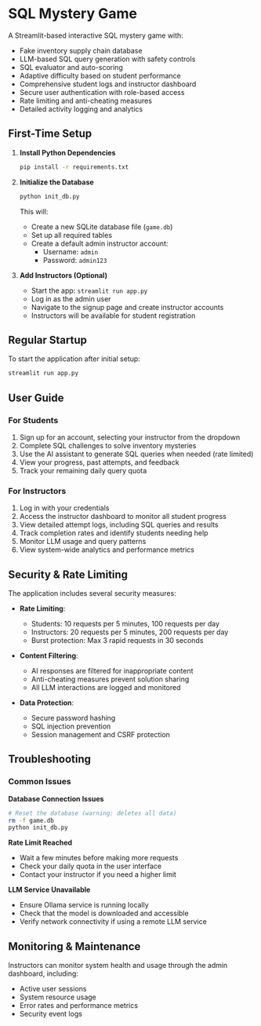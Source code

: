 # SQL Mystery Game

A Streamlit-based interactive SQL mystery game with:
- Fake inventory supply chain database
- LLM-based SQL query generation with safety controls
- SQL evaluator and auto-scoring
- Adaptive difficulty based on student performance
- Comprehensive student logs and instructor dashboard
- Secure user authentication with role-based access
- Rate limiting and anti-cheating measures
- Detailed activity logging and analytics

## First-Time Setup

1. **Install Python Dependencies**
   ```bash
   pip install -r requirements.txt
   ```

2. **Initialize the Database**
   ```bash
   python init_db.py
   ```
   This will:
   - Create a new SQLite database file (`game.db`)
   - Set up all required tables
   - Create a default admin instructor account:
     - Username: `admin`
     - Password: `admin123`

3. **Add Instructors (Optional)**
   - Start the app: `streamlit run app.py`
   - Log in as the admin user
   - Navigate to the signup page and create instructor accounts
   - Instructors will be available for student registration

## Regular Startup

To start the application after initial setup:

```bash
streamlit run app.py
```

## User Guide

### For Students
1. Sign up for an account, selecting your instructor from the dropdown
2. Complete SQL challenges to solve inventory mysteries
3. Use the AI assistant to generate SQL queries when needed (rate limited)
4. View your progress, past attempts, and feedback
5. Track your remaining daily query quota

### For Instructors
1. Log in with your credentials
2. Access the instructor dashboard to monitor all student progress
3. View detailed attempt logs, including SQL queries and results
4. Track completion rates and identify students needing help
5. Monitor LLM usage and query patterns
6. View system-wide analytics and performance metrics

## Security & Rate Limiting

The application includes several security measures:

- **Rate Limiting**: 
  - Students: 10 requests per 5 minutes, 100 requests per day
  - Instructors: 20 requests per 5 minutes, 200 requests per day
  - Burst protection: Max 3 rapid requests in 30 seconds

- **Content Filtering**:
  - AI responses are filtered for inappropriate content
  - Anti-cheating measures prevent solution sharing
  - All LLM interactions are logged and monitored

- **Data Protection**:
  - Secure password hashing
  - SQL injection prevention
  - Session management and CSRF protection

## Troubleshooting

### Common Issues

**Database Connection Issues**
```bash
# Reset the database (warning: deletes all data)
rm -f game.db
python init_db.py
```

**Rate Limit Reached**
- Wait a few minutes before making more requests
- Check your daily quota in the user interface
- Contact your instructor if you need a higher limit

**LLM Service Unavailable**
- Ensure Ollama service is running locally
- Check that the model is downloaded and accessible
- Verify network connectivity if using a remote LLM service

## Monitoring & Maintenance

Instructors can monitor system health and usage through the admin dashboard, including:
- Active user sessions
- System resource usage
- Error rates and performance metrics
- Security event logs
